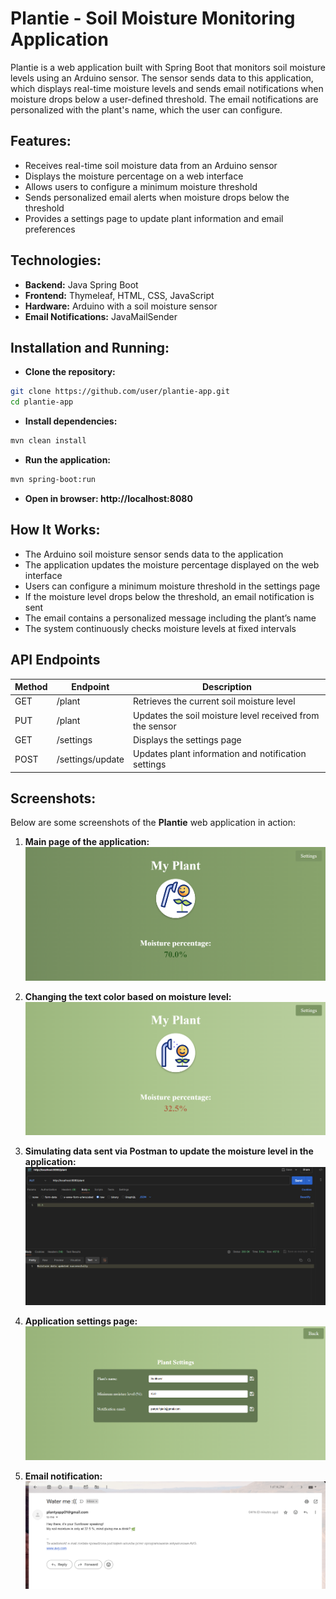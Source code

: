 # Plantie - Soil Moisture Monitoring Application
Plantie is a web application built with Spring Boot that monitors soil moisture levels using an Arduino sensor. The sensor sends data to this application, which displays real-time moisture levels and sends email notifications when moisture drops below a user-defined threshold. The email notifications are personalized with the plant's name, which the user can configure.

## Features:
- Receives real-time soil moisture data from an Arduino sensor
- Displays the moisture percentage on a web interface
- Allows users to configure a minimum moisture threshold
- Sends personalized email alerts when moisture drops below the threshold
- Provides a settings page to update plant information and email preferences

## Technologies:
- **Backend:** Java Spring Boot
- **Frontend:** Thymeleaf, HTML, CSS, JavaScript
- **Hardware:** Arduino with a soil moisture sensor
- **Email Notifications:** JavaMailSender

## Installation and Running:
- **Clone the repository:**
```bash
git clone https://github.com/user/plantie-app.git
cd plantie-app
```
- **Install dependencies:**
```bash
mvn clean install
```
- **Run the application:**
```bash
mvn spring-boot:run
```
- **Open in browser: http://localhost:8080**

## How It Works:
- The Arduino soil moisture sensor sends data to the application 
- The application updates the moisture percentage displayed on the web interface
- Users can configure a minimum moisture threshold in the settings page
- If the moisture level drops below the threshold, an email notification is sent
- The email contains a personalized message including the plant’s name
- The system continuously checks moisture levels at fixed intervals

## API Endpoints

| Method | Endpoint         | Description                                  |
|--------|------------------|----------------------------------------------|
| GET    | /plant           | Retrieves the current soil moisture level    |
| PUT    | /plant           | Updates the soil moisture level received from the sensor |
| GET    | /settings        | Displays the settings page                   |
| POST   | /settings/update | Updates plant information and notification settings |

## Screenshots:
Below are some screenshots of the **Plantie** web application in action:

1. **Main page of the application:**
   ![Main page](screenshots/img.png)

2. **Changing the text color based on moisture level:**
   ![Moisture level color change](screenshots/img_1.png)

3. **Simulating data sent via Postman to update the moisture level in the application:**
   ![Simulating data with Postman](screenshots/img_2.png)

4. **Application settings page:**
   ![Settings page](screenshots/img_3.png)

5. **Email notification:**
   ![Email notification](screenshots/img_4.png)


